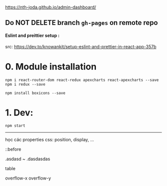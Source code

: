 https://nth-joda.github.io/admin-dashboard/

## Do NOT DELETE branch `gh-pages` on remote repo

#### Eslint and preittier setup :

src: https://dev.to/knowankit/setup-eslint-and-prettier-in-react-app-357b

# 0. Module installation

`npm i react-router-dom react-redux apexcharts react-apexcharts --save`
`npm i redux --save`

`npm install boxicons --save`

# 1. Dev:

`npm start`

---

học các properties css: position, display, ...

::before

.asdasd ~ .dasdasdas

table

overflow-x overflow-y
